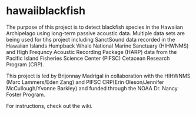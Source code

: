 # hawaiiblackfish

The purpose of this project is to detect blackfish species in the Hawaiian Archipelago using long-term passive acoustic data. Multiple data sets are being used for tihs project including SanctSound data recorded in the Hawaiian Islands Humpback Whale National Marine Sanctuary (HIHWNMS) and High Frequncy Acoustic Recording Package (HARP) data from the Pacific Island Fisheries Science Center (PIFSC) Cetacean Research Program (CRP). 

This project is led by Brijonnay Madrigal in collaboration with the HIHWNMS (Marc Lammers/Eden Zang) and PIFSC CRP(Erin Oleson/Jennifer McCullough/Yvonne Barkley) and funded through the NOAA Dr. Nancy Foster Program.

For instructions, check out the wiki. 
